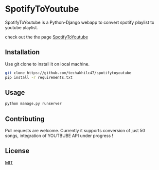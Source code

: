 # SpotifyToYoutube
SpotifyToYoutube is a Python-Django webapp to convert spotify playlist to youtube playlist.

check out the the page [SpotifyToYoutube](http://techakhilc47.pythonanywhere.com/)

## Installation

Use git clone to install it on local machine.

```bash
git clone https://github.com/techakhilc47/spotifytoyoutube
pip install -r requirements.txt
```

## Usage

```python
python manage.py runserver
```

## Contributing
Pull requests are welcome. Currently it supports conversion of just 50 songs, integration of YOUTBUBE API under progress !


## License
[MIT](https://github.com/techakhilc47/spotifytoyoutube/blob/master/LICENSE)


